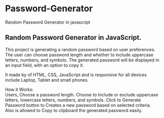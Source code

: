 # Password-Generator
Random Password Generator in javascript 



Random Password Generator in JavaScript.
--------------------------------------


This project is generating a random password based on user preferences. 
The user can choose password length and whether to include uppercase letters, numbers, and symbols. 
The generated password will be displayed in an input field, with an option to copy it.

It made by of HTML, CSS, JavaScript and is responsive for all devices include Laptop, Tablet and smalt phones.  



How it Works:  
Users, Choose a password length.
       Choose to Include or exclude uppercase letters, lowercase letters, numbers, and symbols.
       Click to Generate Password button to Creates a new password based on selected criteria.
       Also is allowed to Copy to clipboard the generated password easily. 
